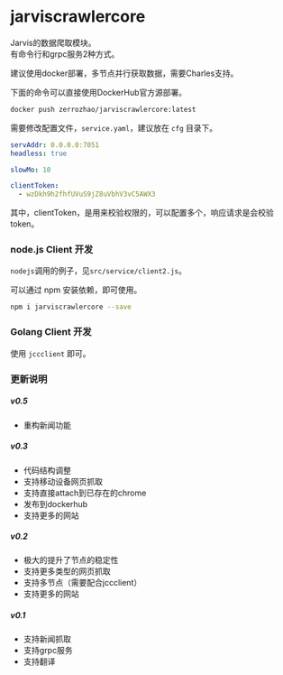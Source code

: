# jarviscrawlercore

Jarvis的数据爬取模块。  
有命令行和grpc服务2种方式。  

建议使用docker部署，多节点并行获取数据，需要Charles支持。

下面的命令可以直接使用DockerHub官方源部署。  

``` sh
docker push zerrozhao/jarviscrawlercore:latest
```

需要修改配置文件，``service.yaml``，建议放在 ``cfg`` 目录下。

``` yaml
servAddr: 0.0.0.0:7051
headless: true

slowMo: 10

clientToken:
  - wzDkh9h2fhfUVuS9jZ8uVbhV3vC5AWX3
```

其中，clientToken，是用来校验权限的，可以配置多个，响应请求是会校验token。  

### node.js Client 开发

``nodejs``调用的例子，见``src/service/client2.js``。  

可以通过 npm 安装依赖，即可使用。

``` sh
npm i jarviscrawlercore --save
```

### Golang Client 开发

使用 ``jccclient`` 即可。

### 更新说明

##### v0.5

- 重构新闻功能

##### v0.3

- 代码结构调整
- 支持移动设备网页抓取
- 支持直接attach到已存在的chrome
- 发布到dockerhub
- 支持更多的网站

##### v0.2

- 极大的提升了节点的稳定性
- 支持更多类型的网页抓取
- 支持多节点（需要配合jccclient）
- 支持更多的网站

##### v0.1

- 支持新闻抓取
- 支持grpc服务
- 支持翻译
